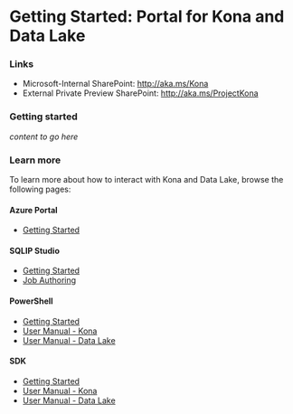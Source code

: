 # Getting Started: Portal for Kona and Data Lake

### Links
* Microsoft-Internal SharePoint: http://aka.ms/Kona
* External Private Preview SharePoint: http://aka.ms/ProjectKona


### Getting started

*content to go here*


### Learn more

To learn more about how to interact with Kona and Data Lake, browse the following pages:

#### Azure Portal
* [Getting Started](../GettingStarted.md)

#### SQLIP Studio
* [Getting Started](../SQLIPStudio/GettingStarted.md)
* [Job Authoring](../SQLIPStudio/JobAuthoring.md)

#### PowerShell
* [Getting Started](../GettingStarted.md)
* [User Manual - Kona](../UserManual.md#kona-powershell-cmdlets)
* [User Manual - Data Lake](../UserManual.md#data-lake-powershell-cmdlets)

#### SDK
* [Getting Started](../SDK/GettingStarted.md)
* [User Manual - Kona](../SDK/UserManual.md#kona-sdk)
* [User Manual - Data Lake](../SDK/UserManual.md#data-lake-sdk)